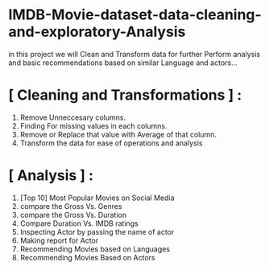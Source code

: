 # IMDB-Movie-dataset-data-cleaning-and-exploratory-Analysis
in this project we will Clean and Transform data for further Perform analysis and basic recommendations based on similar Language and actors...

# [ Cleaning and Transformations ] :

1) Remove Unneccesary columns.
2) Finding For missing values in each columns.
3) Remove or Replace that value with Average of that column.
4) Transform the data for ease of operations and analysis

# [ Analysis ] :

1) [Top 10] Most Popular Movies on Social Media
2) compare the Gross Vs. Genres
3) compare the Gross Vs. Duration
4) Compare Duration Vs. IMDB ratings
5) Inspecting Actor by passing the name of actor
6) Making report for Actor
7) Recommending Movies based on Languages
8) Recommending Movies Based on Actors

